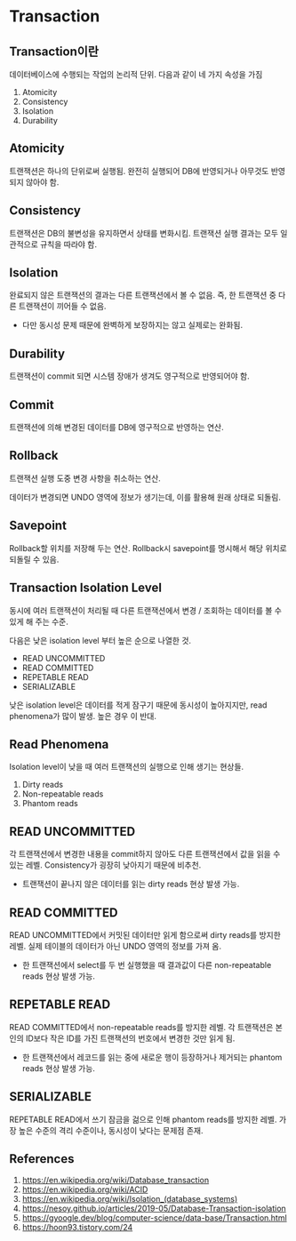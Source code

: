 # Transaction

## Transaction이란

데이터베이스에 수행되는 작업의 논리적 단위. 다음과 같이 네 가지 속성을 가짐

1. Atomicity
2. Consistency
3. Isolation
4. Durability

## Atomicity

트랜잭션은 하나의 단위로써 실행됨. 완전히 실행되어 DB에 반영되거나 아무것도 반영되지 않아야 함.

## Consistency

트랜잭션은 DB의 불변성을 유지하면서 상태를 변화시킴. 트랜잭션 실행 결과는 모두 일관적으로 규칙을 따라야 함.

## Isolation

완료되지 않은 트랜잭션의 결과는 다른 트랜잭션에서 볼 수 없음. 즉, 한 트랜잭션 중 다른 트랜잭션이 끼어들 수 없음.

- 다만 동시성 문제 때문에 완벽하게 보장하지는 않고 실제로는 완화됨.

## Durability

트랜잭션이 commit 되면 시스템 장애가 생겨도 영구적으로 반영되어야 함.

## Commit

트랜잭션에 의해 변경된 데이터를 DB에 영구적으로 반영하는 연산.

## Rollback

트랜잭션 실행 도중 변경 사항을 취소하는 연산.

데이터가 변경되면 UNDO 영역에 정보가 생기는데, 이를 활용해 원래 상태로 되돌림.

## Savepoint

Rollback할 위치를 저장해 두는 연산. Rollback시 savepoint를 명시해서 해당 위치로 되돌릴 수 있음.

## Transaction Isolation Level

동시에 여러 트랜잭션이 처리될 때 다른 트랜잭션에서 변경 / 조회하는 데이터를 볼 수 있게 해 주는 수준.

다음은 낮은 isolation level 부터 높은 순으로 나열한 것.

- READ UNCOMMITTED
- READ COMMITTED
- REPETABLE READ
- SERIALIZABLE

낮은 isolation level은 데이터를 적게 잠구기 때문에 동시성이 높아지지만, read phenomena가 많이 발생. 높은 경우 이 반대.

## Read Phenomena

Isolation level이 낮을 때 여러 트랜잭션의 실행으로 인해 생기는 현상들.

1. Dirty reads
2. Non-repeatable reads
3. Phantom reads

## READ UNCOMMITTED

각 트랜잭션에서 변경한 내용을 commit하지 않아도 다른 트랜잭션에서 값을 읽을 수 있는 레벨. Consistency가 굉장히 낮아지기 때문에 비추천.

- 트랜잭션이 끝나지 않은 데이터를 읽는 dirty reads 현상 발생 가능.

## READ COMMITTED

READ UNCOMMITTED에서 커밋된 데이터만 읽게 함으로써 dirty reads를 방지한 레벨. 실제 테이블의 데이터가 아닌 UNDO 영역의 정보를 가져 옴.

- 한 트랜잭션에서 select를 두 번 실행했을 때 결과값이 다른 non-repeatable reads 현상 발생 가능.

## REPETABLE READ

READ COMMITTED에서 non-repeatable reads를 방지한 레벨. 각 트랜잭션은 본인의 ID보다 작은 ID를 가진 트랜잭션의 번호에서 변경한 것만 읽게 됨.

- 한 트랜잭션에서 레코드를 읽는 중에 새로운 행이 등장하거나 제거되는 phantom reads 현상 발생 가능.

## SERIALIZABLE

REPETABLE READ에서 쓰기 잠금을 걺으로 인해 phantom reads를 방지한 레벨. 가장 높은 수준의 격리 수준이나, 동시성이 낮다는 문제점 존재.

## References

1. https://en.wikipedia.org/wiki/Database_transaction
2. https://en.wikipedia.org/wiki/ACID
3. https://en.wikipedia.org/wiki/Isolation_(database_systems)
4. https://nesoy.github.io/articles/2019-05/Database-Transaction-isolation
5. https://gyoogle.dev/blog/computer-science/data-base/Transaction.html
6. https://hoon93.tistory.com/24
